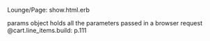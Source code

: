 Lounge/Page: show.html.erb

params object holds all the parameters passed in a browser request
@cart.line_items.build: p.111